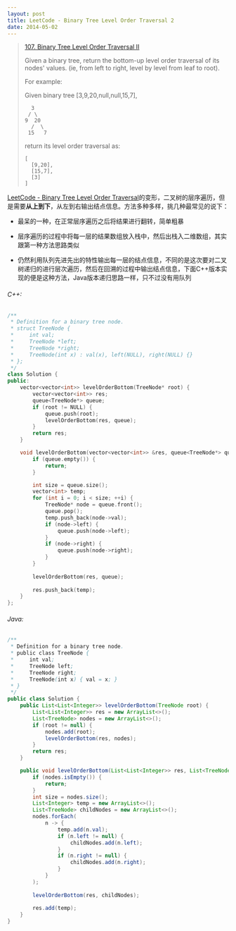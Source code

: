 ```yaml
---
layout: post
title: LeetCode - Binary Tree Level Order Traversal 2
date: 2014-05-02
---
```


> [107. Binary Tree Level Order Traversal II](https://leetcode.com/problems/binary-tree-level-order-traversal-ii/)
>
> Given a binary tree, return the bottom-up level order traversal of its nodes' values. (ie, from left to right, level by level from leaf to root).
>
> For example:
>
> Given binary tree [3,9,20,null,null,15,7],
> 
>       3
>      / \
>     9  20
>       /  \
>      15   7
>
> return its level order traversal as:
> 
>     [
>       [9,20],
>       [15,7],
>       [3]
>     ]

[LeetCode - Binary Tree Level Order Traversal](http://chaihua.me/leetcode/2017/05/02/LeetCode-Binary-Tre-Level-Order-Traversal/)的变形，二叉树的层序遍历，但是需要**从上到下**，从左到右输出结点信息。方法多种多样，挑几种最常见的说下：

- 最呆的一种，在正常层序遍历之后将结果进行翻转，简单粗暴

- 层序遍历的过程中将每一层的结果数组放入栈中，然后出栈入二维数组，其实跟第一种方法思路类似

- 仍然利用队列先进先出的特性输出每一层的结点信息，不同的是这次要对二叉树递归的进行层次遍历，然后在回溯的过程中输出结点信息，下面C++版本实现的便是这种方法，Java版本递归思路一样，只不过没有用队列
<!--more-->

###### C++:
``` c++
/**
 * Definition for a binary tree node.
 * struct TreeNode {
 *     int val;
 *     TreeNode *left;
 *     TreeNode *right;
 *     TreeNode(int x) : val(x), left(NULL), right(NULL) {}
 * };
 */
class Solution {
public:
    vector<vector<int>> levelOrderBottom(TreeNode* root) {
        vector<vector<int>> res;
        queue<TreeNode*> queue;
        if (root != NULL) {
            queue.push(root);
            levelOrderBottom(res, queue);
        }
        return res;
    }

    void levelOrderBottom(vector<vector<int>> &res, queue<TreeNode*> queue) {
        if (queue.empty()) {
            return;
        }

        int size = queue.size();
        vector<int> temp;
        for (int i = 0; i < size; ++i) {
            TreeNode* node = queue.front();
            queue.pop();
            temp.push_back(node->val);
            if (node->left) {
                queue.push(node->left);
            }
            if (node->right) {
                queue.push(node->right);
            }
        }
        
        levelOrderBottom(res, queue);
        
        res.push_back(temp);
    }
};
```

###### Java:
``` java
/**
 * Definition for a binary tree node.
 * public class TreeNode {
 *     int val;
 *     TreeNode left;
 *     TreeNode right;
 *     TreeNode(int x) { val = x; }
 * }
 */
public class Solution {
    public List<List<Integer>> levelOrderBottom(TreeNode root) {
        List<List<Integer>> res = new ArrayList<>();
        List<TreeNode> nodes = new ArrayList<>();
        if (root != null) {
            nodes.add(root);
            levelOrderBottom(res, nodes);
        }
        return res;
    }

    public void levelOrderBottom(List<List<Integer>> res, List<TreeNode> nodes) {
        if (nodes.isEmpty()) {
            return;
        }
        int size = nodes.size();
        List<Integer> temp = new ArrayList<>();
        List<TreeNode> childNodes = new ArrayList<>();
        nodes.forEach(
            n -> {
                temp.add(n.val);
                if (n.left != null) {
                    childNodes.add(n.left);
                }
                if (n.right != null) {
                    childNodes.add(n.right);
                }
            }
        );
        
        levelOrderBottom(res, childNodes);
        
        res.add(temp);
    }
}
```
